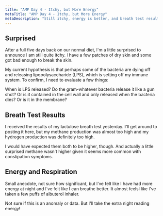 ```yaml
---
title: "AMP Day 4 - Itchy, but More Energy"
metaTitle: "AMP Day 4 - Itchy, but More Energy"
metaDescription: "Still itchy, energy is better, and breath test results came back positive"
---
```


## Surprised

After a full five days back on our normal diet, I'm a little surprised to announce I am still quite itchy. I have a few patches of dry skin and some got bad enough to break the skin.

My current hypothesis is that perhaps some of the bacteria are dying off and releasing lipopolysaccharide (LPS), which is setting off my immune system. To confirm, I need to evaluate a few things:

When is LPS released? Do the gram-whatever bacteria release it like a gun shot? Or is it contained in the cell wall and only released when the bacteria dies? Or is it in the membrane?

## Breath Test Results

I received the results of my lactulose breath test yesterday. I'll get around to posting it here, but my methane production was almost too high and my hydrogen production was definitely too high.

I would have expected them both to be higher, though. And actually a little surprised methane wasn't higher given it seems more common with constipation symptoms.

## Energy and Respiration

Small anecdote, not sure how significant, but I've felt like I have had more energy at night and I've felt like I can breathe better. It almost feelsl like I've taken a few puffs of albuterol inhaler.

Not sure if this is an anomaly or data. But I'll take the extra night reading energy!